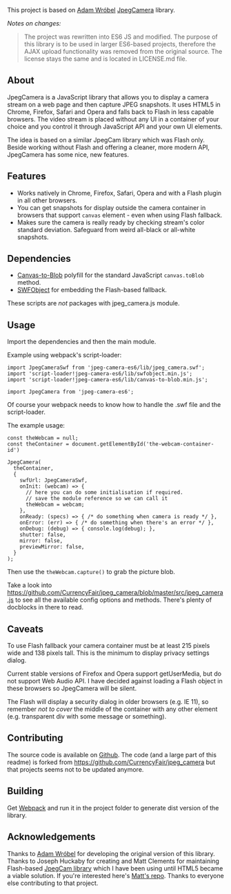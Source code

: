 This project is based on [Adam Wróbel](http://adamwrobel.com)
[JpegCamera](https://github.com/amw/jpeg_camera) library.

*Notes on changes:*
> The project was rewritten into ES6 JS and modified. The purpose of this library is to be used in larger ES6-based
> projects, therefore the AJAX upload functionality was removed from the original source.
> The license stays the same and is located in LICENSE.md file.

## About

JpegCamera is a JavaScript library that allows you to display a camera stream on a web page and then capture JPEG snapshots. It uses HTML5 in Chrome, Firefox, Safari and Opera and falls back to Flash in less capable browsers. The video stream is placed without any UI in a container of your choice and you control it through JavaScript API and your own UI elements.

The idea is based on a similar JpegCam library which was Flash only. Beside working without Flash and offering a cleaner, more modern API, JpegCamera has some nice, new features.

## Features

- Works natively in Chrome, Firefox, Safari, Opera and with a Flash plugin in all other
  browsers.
- You can get snapshots for display outside the camera container in browsers
  that support `canvas` element - even when using Flash fallback.
- Makes sure the camera is really ready by checking stream's color standard
  deviation. Safeguard from weird all-black or all-white snapshots.

## Dependencies

- [Canvas-to-Blob](https://github.com/blueimp/JavaScript-Canvas-to-Blob) polyfill for the standard JavaScript `canvas.toBlob` method.
- [SWFObject](http://code.google.com/p/swfobject/) for embedding the Flash-based fallback.

These scripts are *not* packages with jpeg_camera.js module.

## Usage

Import the dependencies and then the main module.

Example using webpack's script-loader:
```
import JpegCameraSwf from 'jpeg-camera-es6/lib/jpeg_camera.swf';
import 'script-loader!jpeg-camera-es6/lib/swfobject.min.js';
import 'script-loader!jpeg-camera-es6/lib/canvas-to-blob.min.js';

import JpegCamera from 'jpeg-camera-es6';
```

Of course your webpack needs to know how to handle the .swf file and the script-loader.

The example usage:
```
const theWebcam = null;
const theContainer = document.getElementById('the-webcam-container-id')

JpegCamera(
  theContainer,
  {
    swfUrl: JpegCameraSwf,
    onInit: (webcam) => {
      // here you can do some initialisation if required.
      // save the module reference so we can call it
      theWebcam = webcam;
    },
    onReady: (specs) => { /* do something when camera is ready */ },
    onError: (err) => { /* do something when there's an error */ },
    onDebug: (debug) => { console.log(debug); },
    shutter: false,
    mirror: false,
    previewMirror: false,
  }
);
```

Then use the `theWebcam.capture()` to grab the picture blob.

Take a look into https://github.com/CurrencyFair/jpeg_camera/blob/master/src/jpeg_camera.js to see all the available
config options and methods. There's plenty of docblocks in there to read.

## Caveats

To use Flash fallback your camera container must be at least 215 pixels wide and
138 pixels tall. This is the minimum to display privacy settings dialog.

Current stable versions of Firefox and Opera support getUserMedia, but do not
support Web Audio API. I have decided against loading a Flash object in
these browsers so JpegCamera will be silent.

The Flash will display a security dialog in older browsers (e.g. IE 11), so remember *not to cover*
the middle of the container with any other element (e.g. transparent div with some message or something).

## Contributing

The source code is available on [Github](https://github.com/CurrencyFair/jpeg_camera). The code (and a large part of this readme)
is forked from https://github.com/CurrencyFair/jpeg_camera but that projects seems not to be updated anymore.

## Building

Get [Webpack](https://webpack.github.io/) and run it in the project folder to generate dist version of the library.

## Acknowledgements
Thanks to [Adam Wróbel](http://adamwrobel.com) for developing the original version of this library.
Thanks to Joseph Huckaby for creating and Matt Clements for maintaining
Flash-based [JpegCam library](http://code.google.com/p/jpegcam/) which I have
been using until HTML5 became a viable solution. If you're interested here's
[Matt's repo](https://github.com/mattclements/jpegcam).
Thanks to everyone else contributing to that project.

